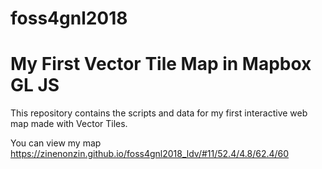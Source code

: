 # foss4gnl2018

# My First Vector Tile Map in Mapbox GL JS

This repository contains the scripts and data for my first interactive web map made with Vector Tiles.

You can view my map https://zinenonzin.github.io/foss4gnl2018_ldv/#11/52.4/4.8/62.4/60
